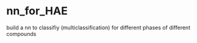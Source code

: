 # nn_for_HAE
build a nn to classifiy (multiclassification) for different phases of different compounds

